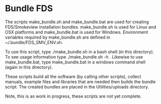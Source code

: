 # Bundle FDS

The scripts make_bundle.sh and make_bundle.bat are used for creating FDS/Smokeview installation bundles.  make_bundle.sh is used for  Linux and OSX platforms and make_bundle.bat is used for Windows.
Environment variables required by make_bundle.sh are defined in ~/.bundle/FDS_SMV_ENV.sh.  

To use this script, type ./make_bundle.sh in a bash shell (in this directory). To see usage information type ./make_bundle.sh -h . 
Likewise to use make_bundle.bat, type make_bundle.bat in a windows command shell (again in this directory).

These scripts build all the software (by calling other scripts), collect manuals, example files and libraries that are needed then builds the bundle script.  The created bundles are placed in the Utilities/uploads directory. 

Note, this is as work in progress, these scripts are not yet complete.  
